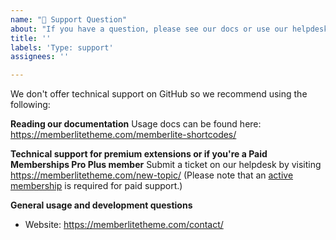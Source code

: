 ```yaml
---
name: "💬 Support Question"
about: "If you have a question, please see our docs or use our helpdesk."
title: ''
labels: 'Type: support'
assignees: ''

---
```


We don't offer technical support on GitHub so we recommend using the following:

**Reading our documentation**
Usage docs can be found here: https://memberlitetheme.com/memberlite-shortcodes/

**Technical support for premium extensions or if you're a Paid Memberships Pro Plus member**
Submit a ticket on our helpdesk by visiting https://memberlitetheme.com/new-topic/ (Please note that an [active membership](https://memberlitetheme.com/pricing) is required for paid support.)

**General usage and development questions**
- Website: https://memberlitetheme.com/contact/
